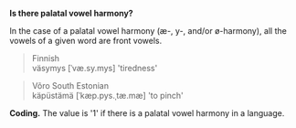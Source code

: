 **Is there palatal vowel harmony?**

In the case of a palatal vowel harmony (æ-, y-, and/or ø-harmony), all the vowels of a given word are front vowels.

>Finnish<br/>
>väsymys [ˈvæ.sy.mys] 'tiredness'

>Võro South Estonian<br/>
>käpüstämä [ˈkæp.pys.ˌtæ.mæ] 'to pinch'

**Coding.** The value is '1' if there is a palatal vowel harmony in a language.
